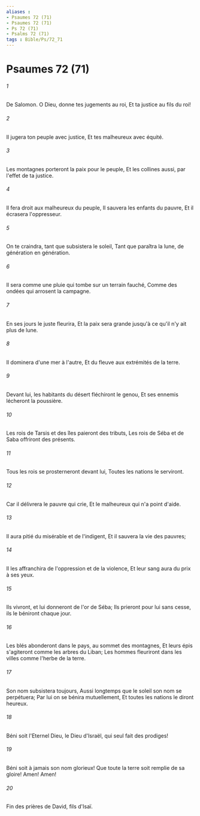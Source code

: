 ```yaml
---
aliases : 
- Psaumes 72 (71)
- Psaumes 72 (71)
- Ps 72 (71)
- Psalms 72 (71)
tags : Bible/Ps/72_71
---
```


# Psaumes 72 (71)

###### 1
De Salomon. O Dieu, donne tes jugements au roi, Et ta justice au fils du roi!
###### 2
Il jugera ton peuple avec justice, Et tes malheureux avec équité.
###### 3
Les montagnes porteront la paix pour le peuple, Et les collines aussi, par l'effet de ta justice.
###### 4
Il fera droit aux malheureux du peuple, Il sauvera les enfants du pauvre, Et il écrasera l'oppresseur.
###### 5
On te craindra, tant que subsistera le soleil, Tant que paraîtra la lune, de génération en génération.
###### 6
Il sera comme une pluie qui tombe sur un terrain fauché, Comme des ondées qui arrosent la campagne.
###### 7
En ses jours le juste fleurira, Et la paix sera grande jusqu'à ce qu'il n'y ait plus de lune.
###### 8
Il dominera d'une mer à l'autre, Et du fleuve aux extrémités de la terre.
###### 9
Devant lui, les habitants du désert fléchiront le genou, Et ses ennemis lécheront la poussière.
###### 10
Les rois de Tarsis et des îles paieront des tributs, Les rois de Séba et de Saba offriront des présents.
###### 11
Tous les rois se prosterneront devant lui, Toutes les nations le serviront.
###### 12
Car il délivrera le pauvre qui crie, Et le malheureux qui n'a point d'aide.
###### 13
Il aura pitié du misérable et de l'indigent, Et il sauvera la vie des pauvres;
###### 14
Il les affranchira de l'oppression et de la violence, Et leur sang aura du prix à ses yeux.
###### 15
Ils vivront, et lui donneront de l'or de Séba; Ils prieront pour lui sans cesse, ils le béniront chaque jour.
###### 16
Les blés abonderont dans le pays, au sommet des montagnes, Et leurs épis s'agiteront comme les arbres du Liban; Les hommes fleuriront dans les villes comme l'herbe de la terre.
###### 17
Son nom subsistera toujours, Aussi longtemps que le soleil son nom se perpétuera; Par lui on se bénira mutuellement, Et toutes les nations le diront heureux.
###### 18
Béni soit l'Eternel Dieu, le Dieu d'Israël, qui seul fait des prodiges!
###### 19
Béni soit à jamais son nom glorieux! Que toute la terre soit remplie de sa gloire! Amen! Amen!
###### 20
Fin des prières de David, fils d'Isaï.
